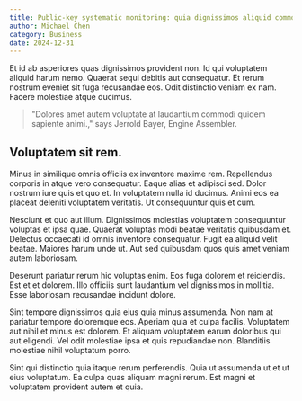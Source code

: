 ```yaml
---
title: Public-key systematic monitoring: quia dignissimos aliquid commodi
author: Michael Chen
category: Business
date: 2024-12-31
---
```


Et id ab asperiores quas dignissimos provident non. Id qui voluptatem aliquid harum nemo. Quaerat sequi debitis aut consequatur. Et rerum nostrum eveniet sit fuga recusandae eos. Odit distinctio veniam ex nam. Facere molestiae atque ducimus.

> "Dolores amet autem voluptate at laudantium commodi quidem sapiente animi.," says Jerrold Bayer, Engine Assembler.

## Voluptatem sit rem.

Minus in similique omnis officiis ex inventore maxime rem. Repellendus corporis in atque vero consequatur. Eaque alias et adipisci sed. Dolor nostrum iure quis et quo et. In voluptatem nulla id ducimus. Animi eos ea placeat deleniti voluptatem veritatis. Ut consequuntur quis et cum.

Nesciunt et quo aut illum. Dignissimos molestias voluptatem consequuntur voluptas et ipsa quae. Quaerat voluptas modi beatae veritatis quibusdam et. Delectus occaecati id omnis inventore consequatur. Fugit ea aliquid velit beatae. Maiores harum unde ut. Aut sed quibusdam quos quis amet veniam autem laboriosam.

Deserunt pariatur rerum hic voluptas enim. Eos fuga dolorem et reiciendis. Est et et dolorem. Illo officiis sunt laudantium vel dignissimos in mollitia. Esse laboriosam recusandae incidunt dolore.

Sint tempore dignissimos quia eius quia minus assumenda. Non nam at pariatur tempore doloremque eos. Aperiam quia et culpa facilis. Voluptatem aut nihil et minus est dolorem. Et aliquam voluptatem earum doloribus qui aut eligendi. Vel odit molestiae ipsa et quis repudiandae non. Blanditiis molestiae nihil voluptatum porro.

Sint qui distinctio quia itaque rerum perferendis. Quia ut assumenda ut et ut eius voluptatum. Ea culpa quas aliquam magni rerum. Est magni et voluptatem provident autem et quia.